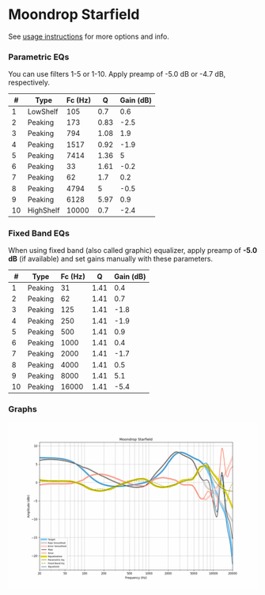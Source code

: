 # Moondrop Starfield
See [usage instructions](https://github.com/jaakkopasanen/AutoEq#usage) for more options and info.

### Parametric EQs
You can use filters 1-5 or 1-10. Apply preamp of -5.0 dB or -4.7 dB, respectively.

|   # | Type      |   Fc (Hz) |    Q |   Gain (dB) |
|-----|-----------|-----------|------|-------------|
|   1 | LowShelf  |       105 | 0.7  |         0.6 |
|   2 | Peaking   |       173 | 0.83 |        -2.5 |
|   3 | Peaking   |       794 | 1.08 |         1.9 |
|   4 | Peaking   |      1517 | 0.92 |        -1.9 |
|   5 | Peaking   |      7414 | 1.36 |         5   |
|   6 | Peaking   |        33 | 1.61 |        -0.2 |
|   7 | Peaking   |        62 | 1.7  |         0.2 |
|   8 | Peaking   |      4794 | 5    |        -0.5 |
|   9 | Peaking   |      6128 | 5.97 |         0.9 |
|  10 | HighShelf |     10000 | 0.7  |        -2.4 |

### Fixed Band EQs
When using fixed band (also called graphic) equalizer, apply preamp of **-5.0 dB** (if available) and set gains manually with these parameters.

|   # | Type    |   Fc (Hz) |    Q |   Gain (dB) |
|-----|---------|-----------|------|-------------|
|   1 | Peaking |        31 | 1.41 |         0.4 |
|   2 | Peaking |        62 | 1.41 |         0.7 |
|   3 | Peaking |       125 | 1.41 |        -1.8 |
|   4 | Peaking |       250 | 1.41 |        -1.9 |
|   5 | Peaking |       500 | 1.41 |         0.9 |
|   6 | Peaking |      1000 | 1.41 |         0.4 |
|   7 | Peaking |      2000 | 1.41 |        -1.7 |
|   8 | Peaking |      4000 | 1.41 |         0.5 |
|   9 | Peaking |      8000 | 1.41 |         5.1 |
|  10 | Peaking |     16000 | 1.41 |        -5.4 |

### Graphs
![](./Moondrop%20Starfield.png)
